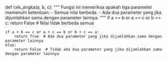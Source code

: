 def cek_angka(a, b, c):
    """
    Fungsi ini memeriksa apakah tiga parameter memenuhi ketentuan:
    - Semua nilai berbeda.
    - Ada dua parameter yang jika dijumlahkan sama dengan parameter lainnya.
    """
    if a == b or a == c or b == c:
        return False  # Nilai tidak berbeda semua

    if a + b == c or a + c == b or b + c == a:
        return True  # Ada dua parameter yang jika dijumlahkan sama dengan parameter lainnya
    else:
        return False  # Tidak ada dua parameter yang jika dijumlahkan sama dengan parameter lainnya
